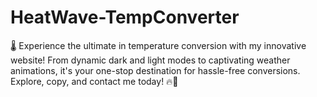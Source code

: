 # HeatWave-TempConverter
🌡️ Experience the ultimate in temperature conversion with my innovative website! From dynamic dark and light modes to captivating weather animations, it's your one-stop destination for hassle-free conversions. Explore, copy, and contact me today! 🔥🚀
